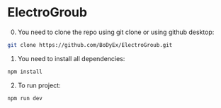 # ElectroGroub
  0) You need to clone the repo using git clone or using github desktop:
```bash
git clone https://github.com/BoDyEx/ElectroGroub.git
```
  1) You need to install all dependencies:
```bash
npm install
```
  2) To run project:
```bash
npm run dev
```

